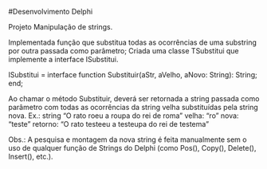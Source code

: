 #Desenvolvimento Delphi

Projeto Manipulação de strings.

Implementada função que substitua todas as ocorrências de uma substring por outra passada como parâmetro; 
Criada uma classe TSubstitui que implemente a interface ISubstitui.

ISubstitui = interface function Substituir(aStr, aVelho, aNovo: String): String; end;

Ao chamar o método Substituir, deverá ser retornada a string passada como parâmetro com todas as ocorrências da string velha substituídas pela string nova. Ex.: string “O rato roeu a roupa do rei de roma” velha: “ro” nova: “teste” retorno: “O rato testeeu a testeupa do rei de testema”

Obs.: A pesquisa e montagem da nova string é feita manualmente sem o uso de qualquer função de Strings do Delphi (como Pos(), Copy(), Delete(), Insert(), etc.).
